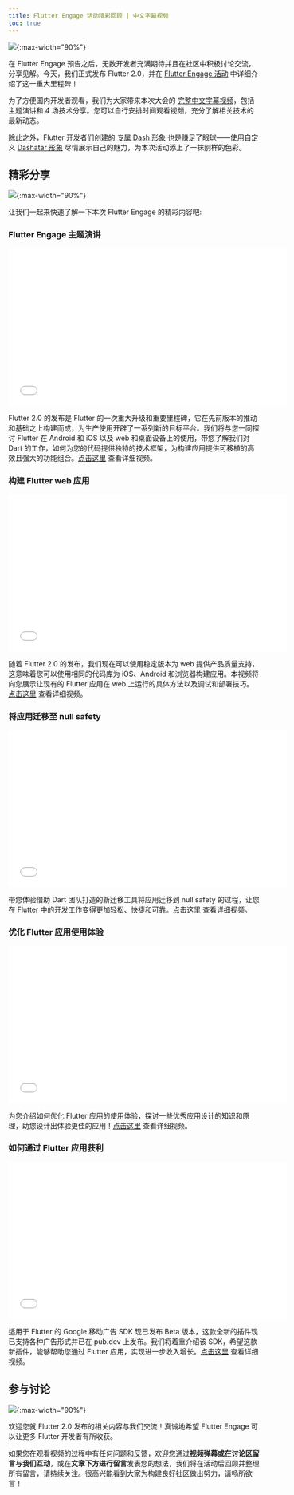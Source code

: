 ```yaml
---
title: Flutter Engage 活动精彩回顾 | 中文字幕视频
toc: true
---
```


![](https://devrel.andfun.cn/devrel/posts/2021/03/21051eef2d1ac.png){:max-width="90%"}

在 Flutter Engage 预告之后，无数开发者充满期待并且在社区中积极讨论交流，分享见解。今天，我们正式发布 Flutter 2.0，并在 [Flutter Engage 活动](https://events.flutter.dev/) 中详细介绍了这一重大里程碑！

为了方便国内开发者观看，我们为大家带来本次大会的 [完整中文字幕视频](https://www.bilibili.com/medialist/play/ml1195151358/)，包括主题演讲和 4 场技术分享。您可以自行安排时间观看视频，充分了解相关技术的最新动态。

除此之外，Flutter 开发者们创建的 [专属 Dash 形象](https://mp.weixin.qq.com/s/19QNVFINNQbJNthNdTo75w) 也是赚足了眼球——使用自定义 [Dashatar 形象](https://dashatar.flutter.cn/#/) 尽情展示自己的魅力，为本次活动添上了一抹别样的色彩。

## 精彩分享

![](https://devrel.andfun.cn/devrel/posts/2021/03/f0a76e3ccd730.jpg){:max-width="90%"}

让我们一起来快速了解一下本次 Flutter Engage 的精彩内容吧:

### Flutter Engage 主题演讲

<iframe width="560" height="315" src="//player.bilibili.com/player.html?aid=459378178&bvid=BV125411N7AU&cid=305744087&page=1" frameborder="0" allow="accelerometer; autoplay; encrypted-media; gyroscope; picture-in-picture" allowfullscreen></iframe>

Flutter 2.0 的发布是 Flutter 的一次重大升级和重要里程碑，它在先前版本的推动和基础之上构建而成，为生产使用开辟了一系列新的目标平台。我们将与您一同探讨 Flutter 在 Android 和 iOS 以及 web 和桌面设备上的使用，带您了解我们对 Dart 的工作，如何为您的代码提供独特的技术框架，为构建应用提供可移植的高效且强大的功能组合。[点击这里](https://www.bilibili.com/video/BV125411N7AU) 查看详细视频。

### 构建 Flutter web 应用

<iframe width="560" height="315" src="//player.bilibili.com/player.html?aid=246950294&bvid=BV1Jv411h7x6&cid=305745348&page=1" frameborder="0" allow="accelerometer; autoplay; encrypted-media; gyroscope; picture-in-picture" allowfullscreen></iframe>

随着 Flutter 2.0 的发布，我们现在可以使用稳定版本为 web 提供产品质量支持，这意味着您可以使用相同的代码库为 iOS、Android 和浏览器构建应用。本视频将向您展示让现有的 Flutter 应用在 web 上运行的具体方法以及调试和部署技巧。[点击这里](https://www.bilibili.com/video/BV1Jv411h7x6) 查看详细视频。

### 将应用迁移至 null safety

<iframe width="560" height="315" src="//player.bilibili.com/player.html?aid=799460080&bvid=BV1sy4y1a7SA&cid=305745798&page=1" scrolling="no" border="0" frameborder="no" framespacing="0" allowfullscreen="true" width="560" height="315"> </iframe>

带您体验借助 Dart 团队打造的新迁移工具将应用迁移到 null safety 的过程，让您在 Flutter 中的开发工作变得更加轻松、快捷和可靠。[点击这里](https://www.bilibili.com/video/BV1sy4y1a7SA) 查看详细视频。

### 优化 Flutter 应用使用体验

<iframe width="560" height="315" src="//player.bilibili.com/player.html?aid=289390157&bvid=BV1tf4y167v5&cid=305746482&page=1" scrolling="no" border="0" frameborder="no" framespacing="0" allowfullscreen="true" width="560" height="315"> </iframe>

为您介绍如何优化 Flutter 应用的使用体验，探讨一些优秀应用设计的知识和原理，助您设计出体验更佳的应用！[点击这里](https://www.bilibili.com/video/BV1tf4y167v5) 查看详细视频。

### 如何通过 Flutter 应用获利

<iframe width="560" height="315" src="//player.bilibili.com/player.html?aid=289460171&bvid=BV1Vf4y147Er&cid=305747760&page=1" scrolling="no" border="0" frameborder="no" framespacing="0" allowfullscreen="true" width="560" height="315"> </iframe>

适用于 Flutter 的 Google 移动广告 SDK 现已发布 Beta 版本，这款全新的插件现已支持各种广告形式并已在 pub.dev 上发布。我们将着重介绍该 SDK，希望这款新插件，能够帮助您通过 Flutter 应用，实现进一步收入增长。[点击这里](https://www.bilibili.com/video/BV1Vf4y147Er) 查看详细视频。

## 参与讨论

![](https://devrel.andfun.cn/devrel/posts/2021/03/c7f8c04d839b4.png){:max-width="90%"}

欢迎您就 Flutter 2.0 发布的相关内容与我们交流！真诚地希望 Flutter Engage 可以让更多 Flutter 开发者有所收获。

如果您在观看视频的过程中有任何问题和反馈，欢迎您通过**视频弹幕或在讨论区留言与我们互动**，或在**文章下方进行留言**发表您的想法，我们将在活动后回顾并整理所有留言，请持续关注。很高兴能看到大家为构建良好社区做出努力，请畅所欲言！